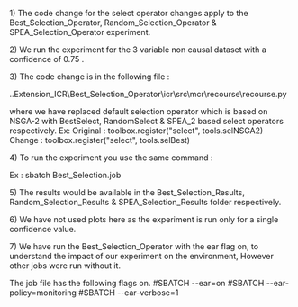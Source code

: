 1\) The code change for the select operator changes apply to the
Best_Selection_Operator, Random_Selection_Operator &
SPEA_Selection_Operator experiment.

2\) We run the experiment for the 3 variable non causal dataset with a
confidence of 0.75 .

3\) The code change is in the following file :

..Extension_ICR\\Best_Selection_Operator\\icr\\src\\mcr\\recourse\\recourse.py

where we have replaced default selection operator which is based on
NSGA-2 with BestSelect, RandomSelect & SPEA_2 based select operators
respectively. Ex: Original : toolbox.register(\"select\",
tools.selNSGA2) Change : toolbox.register(\"select\", tools.selBest)

4\) To run the experiment you use the same command :

Ex : sbatch Best_Selection.job

5\) The results would be available in the Best_Selection_Results,
Random_Selection_Results & SPEA_Selection_Results folder respectively.

6\) We have not used plots here as the experiment is run only for a
single confidence value.

7\) We have run the Best_Selection_Operator with the ear flag on, to
understand the impact of our experiment on the environment, However
other jobs were run without it.

The job file has the following flags on. #SBATCH \--ear=on #SBATCH
\--ear-policy=monitoring #SBATCH \--ear-verbose=1
